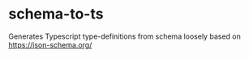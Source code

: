 # schema-to-ts
Generates Typescript type-definitions from schema loosely based on https://json-schema.org/
